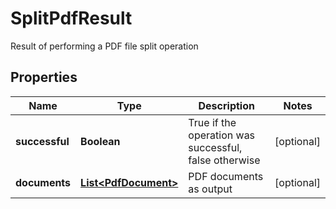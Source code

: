 

# SplitPdfResult

Result of performing a PDF file split operation
## Properties

Name | Type | Description | Notes
------------ | ------------- | ------------- | -------------
**successful** | **Boolean** | True if the operation was successful, false otherwise |  [optional]
**documents** | [**List&lt;PdfDocument&gt;**](PdfDocument.md) | PDF documents as output |  [optional]



